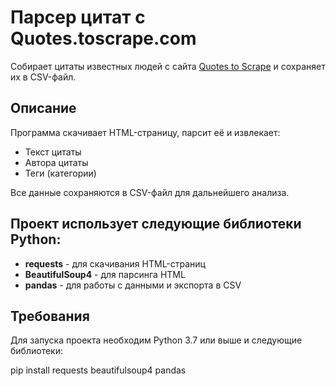 #  Парсер цитат с Quotes.toscrape.com

Cобирает цитаты известных людей с сайта [Quotes to Scrape](https://quotes.toscrape.com/) и сохраняет их в CSV-файл.

## Описание

Программа скачивает HTML-страницу, парсит её и извлекает:
- Текст цитаты
- Автора цитаты
- Теги (категории)

Все данные сохраняются в CSV-файл для дальнейшего анализа.

## Проект использует следующие библиотеки Python:

- **requests** - для скачивания HTML-страниц
- **BeautifulSoup4** - для парсинга HTML
- **pandas** - для работы с данными и экспорта в CSV

## Требования

Для запуска проекта необходим Python 3.7 или выше и следующие библиотеки:

pip install requests beautifulsoup4 pandas
